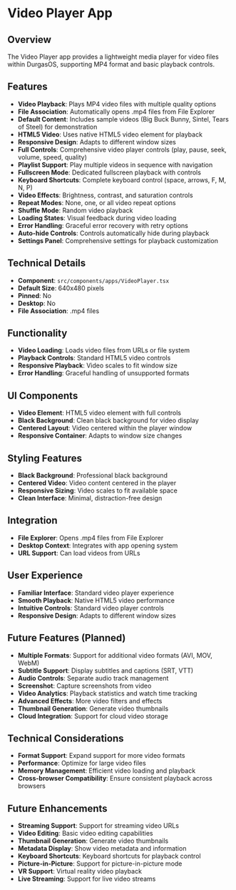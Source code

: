 # Video Player App

## Overview

The Video Player app provides a lightweight media player for video files within DurgasOS, supporting MP4 format and basic playback controls.

## Features

- **Video Playback**: Plays MP4 video files with multiple quality options
- **File Association**: Automatically opens .mp4 files from File Explorer
- **Default Content**: Includes sample videos (Big Buck Bunny, Sintel, Tears of Steel) for demonstration
- **HTML5 Video**: Uses native HTML5 video element for playback
- **Responsive Design**: Adapts to different window sizes
- **Full Controls**: Comprehensive video player controls (play, pause, seek, volume, speed, quality)
- **Playlist Support**: Play multiple videos in sequence with navigation
- **Fullscreen Mode**: Dedicated fullscreen playback with controls
- **Keyboard Shortcuts**: Complete keyboard control (space, arrows, F, M, N, P)
- **Video Effects**: Brightness, contrast, and saturation controls
- **Repeat Modes**: None, one, or all video repeat options
- **Shuffle Mode**: Random video playback
- **Loading States**: Visual feedback during video loading
- **Error Handling**: Graceful error recovery with retry options
- **Auto-hide Controls**: Controls automatically hide during playback
- **Settings Panel**: Comprehensive settings for playback customization

## Technical Details

- **Component**: `src/components/apps/VideoPlayer.tsx`
- **Default Size**: 640x480 pixels
- **Pinned**: No
- **Desktop**: No
- **File Association**: .mp4 files

## Functionality

- **Video Loading**: Loads video files from URLs or file system
- **Playback Controls**: Standard HTML5 video controls
- **Responsive Playback**: Video scales to fit window size
- **Error Handling**: Graceful handling of unsupported formats

## UI Components

- **Video Element**: HTML5 video element with full controls
- **Black Background**: Clean black background for video display
- **Centered Layout**: Video centered within the player window
- **Responsive Container**: Adapts to window size changes

## Styling Features

- **Black Background**: Professional black background
- **Centered Video**: Video content centered in the player
- **Responsive Sizing**: Video scales to fit available space
- **Clean Interface**: Minimal, distraction-free design

## Integration

- **File Explorer**: Opens .mp4 files from File Explorer
- **Desktop Context**: Integrates with app opening system
- **URL Support**: Can load videos from URLs

## User Experience

- **Familiar Interface**: Standard video player experience
- **Smooth Playback**: Native HTML5 video performance
- **Intuitive Controls**: Standard video player controls
- **Responsive Design**: Adapts to different window sizes

## Future Features (Planned)

- **Multiple Formats**: Support for additional video formats (AVI, MOV, WebM)
- **Subtitle Support**: Display subtitles and captions (SRT, VTT)
- **Audio Controls**: Separate audio track management
- **Screenshot**: Capture screenshots from video
- **Video Analytics**: Playback statistics and watch time tracking
- **Advanced Effects**: More video filters and effects
- **Thumbnail Generation**: Generate video thumbnails
- **Cloud Integration**: Support for cloud video storage

## Technical Considerations

- **Format Support**: Expand support for more video formats
- **Performance**: Optimize for large video files
- **Memory Management**: Efficient video loading and playback
- **Cross-browser Compatibility**: Ensure consistent playback across browsers

## Future Enhancements

- **Streaming Support**: Support for streaming video URLs
- **Video Editing**: Basic video editing capabilities
- **Thumbnail Generation**: Generate video thumbnails
- **Metadata Display**: Show video metadata and information
- **Keyboard Shortcuts**: Keyboard shortcuts for playback control
- **Picture-in-Picture**: Support for picture-in-picture mode
- **VR Support**: Virtual reality video playback
- **Live Streaming**: Support for live video streams
